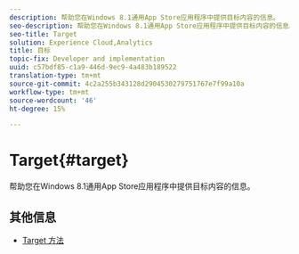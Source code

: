 ```yaml
---
description: 帮助您在Windows 8.1通用App Store应用程序中提供目标内容的信息。
seo-description: 帮助您在Windows 8.1通用App Store应用程序中提供目标内容的信息。
seo-title: Target
solution: Experience Cloud,Analytics
title: 目标
topic-fix: Developer and implementation
uuid: c57bdf85-c1a9-446d-9ec9-4a483b189522
translation-type: tm+mt
source-git-commit: 4c2a255b343128d2904530279751767e7f99a10a
workflow-type: tm+mt
source-wordcount: '46'
ht-degree: 15%

---
```



# Target{#target}

帮助您在Windows 8.1通用App Store应用程序中提供目标内容的信息。

## 其他信息

+ [Target 方法](/help/windows-appstore/target/target-methods.md)
